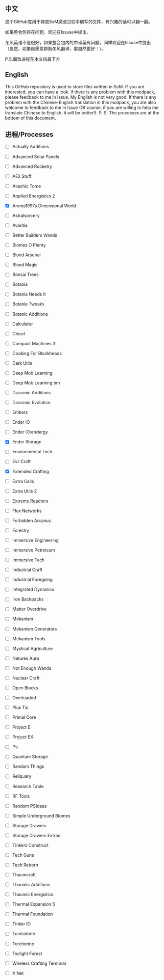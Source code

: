 ## 中文

这个GitHub库用于存放SoM魔改过程中编写的文件，有兴趣的话可以翻一翻。

如果整合包存在问题，欢迎在Issuse中提出。

冬风英语不是很好，如果整合包内的中译英有问题，同样欢迎在Issuse中提出（当然，如果你愿意帮助冬风翻译，那自然更好！）。

P.S.魔改进程在本文档最下方



## English

This GitHub repository is used to store files written in SoM. If you are interested, you can have a look.
If there is any problem with this modpack, please feedback to me in Issue.
My English is not very good. If there is any problem with the Chinese-English translation in this modpack, you are also welcome to feedback to me in Issue (Of course, if you are willing to help me translate Chinese to English, it will be better!).
P. S. The processes are at the bottom of this document.



## 进程/Processes

- [ ] Actually Additions
- [ ] Advanced Solar Panels
- [ ] Advanced Rocketry
- [ ] AE2 Stuff
- [ ] Akashic Tome
- [ ] Applied Energistics 2
- [x] Aroma1997s Dimensional World
- [ ] Astralsorcery
- [ ] Avaritia
- [ ] Better Builders Wands
- [ ] Biomes O Plenty
- [ ] Blood Arsenal
- [ ] Blood Magic
- [ ] Bonsai Trees
- [ ] Botania
- [ ] Botania Needs It
- [ ] Botania Tweaks
- [ ] Botanic Additions
- [ ] Calculator
- [ ] Chisel
- [ ] Compact Machines 3
- [ ] Cooking For Blockheads
- [ ] Dark Utils
- [ ] Deep Mob Learning
- [ ] Deep Mob Learning bm
- [ ] Draconic Additions
- [ ] Draconic Evolution
- [ ] Embers
- [ ] Ender IO
- [ ] Ender IO:endergy
- [x] Ender Storage
- [ ] Environmental Tech
- [ ] Evil Craft
- [x] Extended Crafting
- [ ] Extra Cells
- [ ] Extra Utils 2
- [ ] Extreme Reactors
- [ ] Flux Networks
- [ ] Forbidden Arcanus
- [ ] Forestry
- [ ] Immersive Engineering
- [ ] Immersive Petroleum
- [ ] Immersive Tech
- [ ] Industrial Craft
- [ ] Industrial Foregoing
- [ ] Integrated Dynamics
- [ ] Iron Backpacks
- [ ] Matter Overdrive
- [ ] Mekanism
- [ ] Mekanism Generators
- [ ] Mekanism Tools
- [ ] Mystical Agriculture
- [ ] Natures Aura
- [ ] Not Enough Wands
- [ ] Nuclear Craft
- [ ] Open Blocks
- [ ] Overloaded
- [ ] Plus Tic
- [ ] Primal Core
- [ ] Project E
- [ ] Project EX
- [ ] Psi
- [ ] Quantum Storage
- [ ] Random Things
- [ ] Reliquary
- [ ] Research Table
- [ ] RF Tools
- [ ] Random PSIdeas
- [ ] Simple Underground Biomes
- [ ] Storage Drawers
- [ ] Storage Drawers Extras
- [ ] Tinkers Construct
- [ ] Tech Guns
- [ ] Tech Reborn
- [ ] Thaumcraft
- [ ] Thaumic Additions
- [ ] Thaumic Energistics
- [ ] Thermal Expansion 5
- [ ] Thermal Foundation
- [ ] Tinker IO
- [ ] Tombstone
- [ ] Torcherino
- [ ] Twilight Forest
- [ ] Wireless Crafting Terminal
- [ ] X Net

